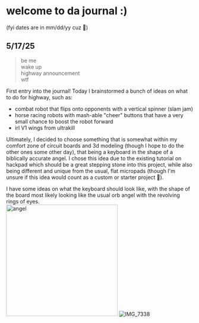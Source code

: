 # welcome to da journal :)
(fyi dates are in mm/dd/yy cuz 🦅)

## 5/17/25
>be me  
>wake up  
>highway announcement  
>wtf  
  
First entry into the journal! Today I brainstormed a bunch of ideas on what to do for highway, such as:
* combat robot that flips onto opponents with a vertical spinner (slam jam)
* horse racing robots with mash-able "cheer" buttons that have a very small chance to boost the robot forward
* irl V1 wings from ultrakill
  
Ultimately, I decided to choose something that is somewhat within my comfort zone of circuit boards and 3d modeling (though I hope to do the other ones some other day),
that being a keyboard in the shape of a biblically accurate angel. I chose this idea due to the existing tutorial on hackpad which should be a great 
stepping stone into this project, while also being different and unique from the usual, flat micropads (though I'm unsure if this idea would count as a custom or starter project 🗿).
  
I have some ideas on what the keyboard should look like, with the shape of the board most likely looking like the usual orb angel with the revolving rings of eyes.  
<img width="300" alt="angel" src="https://github.com/user-attachments/assets/115d9f0f-bb39-4dbc-8a9d-8685635a11cc" />
![IMG_7338](https://github.com/user-attachments/assets/46cad23b-449f-4359-9bf7-2a51c7a1b3b9)
